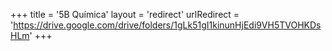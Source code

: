 +++
title = '5B Química'
layout = 'redirect'
urlRedirect = 'https://drive.google.com/drive/folders/1gLk51gI1kinunHjEdi9VH5TVOHKDsHLm'
+++